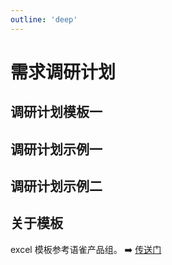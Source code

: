 ```yaml
---
outline: 'deep'
---
```


# 需求调研计划

## 调研计划模板一

<ElImg src="po/66.png"/>

## 调研计划示例一

<ElImg src="po/68.png"/>

## 调研计划示例二

<ElImg src="po/69.png"/>

## 关于模板

excel 模板参考语雀产品组。 ➡️ [传送门](https://xc0mg8.yuque.com/xc0mg8/bg1lss/pag8mcfgi4g625fk)
